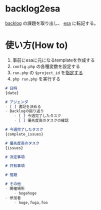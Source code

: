 # backlog2esa
[backlog](https://backlog.com/ja/) の課題を取り出し、 [esa](https://esa.io/) に転記する。

# 使い方(How to)

1. 事前にesaに元になるtemplateを作成する
1. `config.php` の各種変数を設定する
1. `run.php` の `$project_id` を[指定する](https://github.com/soudai/backlog2esa/blob/master/run.php#L22)
1. `php run.php` を実行する

```exsample-template.md
# 日時
{date}

# アジェンダ
- [ ] 書記を決める
- Backlogの振り返り
    - [ ] 今週完了したタスク
    - [ ] 優先度高のタスクの確認

# 今週完了したタスク
{complete_issues}

# 優先度高のタスク
{issues}

# 決定事項

# 共有事項

# 宿題

# その他
- 開催場所
    - hogehoge
- 参加者
    - hoge,fuga,foo
```
